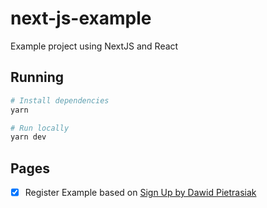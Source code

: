 # next-js-example

Example project using NextJS and React

## Running

```sh
# Install dependencies
yarn

# Run locally
yarn dev
```

## Pages

- [x] Register Example based on [Sign Up by Dawid Pietrasiak](https://dribbble.com/shots/13947179-Appreciation-Platform-Sign-Up)
